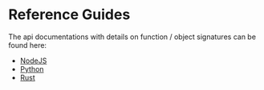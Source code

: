 # Reference Guides

The api documentations with details on function / object signatures can be found here:

- [NodeJS](https://pola-rs.github.io/nodejs-polars/index.html)
- [Python](https://pola-rs.github.io/polars/py-polars/html/reference/index.html)
- [Rust](https://pola-rs.github.io/polars/polars/index.html)